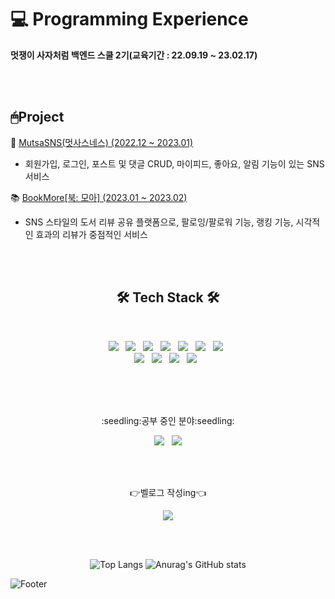 
# 💻 Programming Experience

<b>멋쟁이 사자처럼 백엔드 스쿨 2기(교육기간 : 22.09.19 ~ 23.02.17)</b>

</br></br>
</hr>

## 🖱Project

📱 [MutsaSNS(멋사스네스) (2022.12 ~ 2023.01)](https://github.com/Kim-Ji-Yeong/MutsaSNSProject) </br>
- 회원가입, 로그인, 포스트 및 댓글 CRUD, 마이피드, 좋아요, 알림 기능이 있는 SNS 서비스

📚 [BookMore[북: 모아] (2023.01 ~ 2023.02)](https://github.com/Kim-Ji-Yeong/book-more) </br>
- SNS 스타일의 도서 리뷰 공유 플랫폼으로, 팔로잉/팔로워 기능, 랭킹 기능, 시각적인 효과의 리뷰가 중점적인 서비스
  

</br>
</br>

<h2 align="center"><b>🛠 Tech Stack 🛠</b></h2>

</br>

<p align="center">
     <img src="https://img.shields.io/badge/react-61DAFB?style=plastic-square&logo=react&logoColor=black">  &nbsp
 <img src="https://img.shields.io/badge/Redux-764ABC?style=plastic-square&logo=Redux&logoColor=purple"> &nbsp
  <img src="https://img.shields.io/badge/Next.js-000000?style=plastic-square&logo=Next.js&logoColor=white"> &nbsp
<img src="https://img.shields.io/badge/HTML5-E34F26?style=plastic-square&logo=HTML5&logoColor=white"/> &nbsp
<img src="https://img.shields.io/badge/CSS3-1572B6?style=plastic-square&logo=CSS3&logoColor=white"/> &nbsp
<img src="https://img.shields.io/badge/JavaScript-F7DF1E?style=plastic-square&logo=JavaScript&logoColor=white"/> &nbsp
<img src="https://img.shields.io/badge/Typescript-3178C6?style=plastic-square&logo=typescript&logoColor=white"/> &nbsp </br> </hr>
<!-- <img src="https://img.shields.io/badge/Android-3DDC84?style=plastic-square&logo=Android&logoColor=white"/> &nbsp -->
<img src="https://img.shields.io/badge/Java-1F6B75?style=plastic-square&logo=OpenJDK&logoColor=white"/> &nbsp
<img src="https://img.shields.io/badge/MySQL-4479A1?style=plastic-square&logo=MySQL&logoColor=white"/></a> &nbsp 
<img src="https://img.shields.io/badge/SpringBoot-6DB33F?style=plastic-square&logo=SpringBoot&logoColor=white"/> &nbsp 
<img src="https://img.shields.io/badge/SpringBootSecurity-6DB33F?style=plastic-square&logo=SpringBootSecurity&logoColor=white"/></a> &nbsp 


</p>
</br>
</br>
</br>
<p align="center">
:seedling:공부 중인 분야:seedling: </br>
<p align="center">
<img src="https://img.shields.io/badge/react-61DAFB?style=plastic&logo=appveyor &logo=react&logoColor=black">  &nbsp
  <img src="https://img.shields.io/badge/Next.js-000000?style=plastic&logo=appveyor &logo=Next.js&logoColor=white">
</p>
</br></br>



<div align="center">
  
👉벨로그 작성ing👈

</div>

<div align="center">

<a href="https://velog.io/@yeong6415"><img src="https://img.shields.io/badge/Velog-20C997?style=plastic-square&logo=Velog&logoColor=white"/></a> 

</div>

</br></br>

<div align="center">
  
![Top Langs](https://github-readme-stats.vercel.app/api/top-langs/?username=Kim-Ji-Yeong&layout=compact&theme=vue-dark) 
![Anurag's GitHub stats](https://github-readme-stats.vercel.app/api?username=Kim-Ji-Yeong&show_icons=true&theme=vue-dark)
</div>

![Footer](https://capsule-render.vercel.app/api?type=waving&color=auto&height=200&section=footer)
